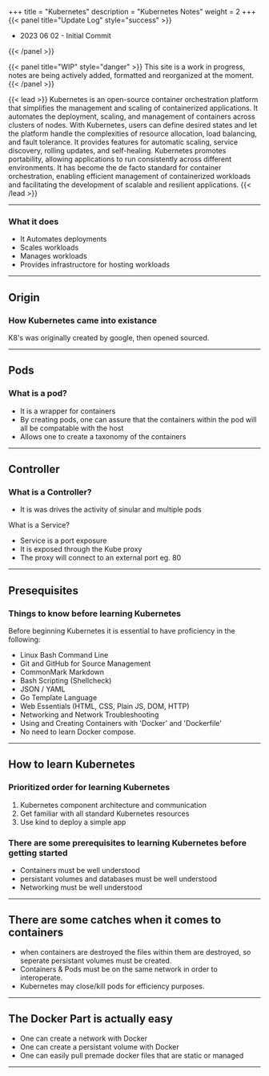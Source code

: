 +++
title = "Kubernetes"
description = "Kubernetes Notes"
weight = 2
+++
{{< panel title="Update Log" style="success" >}}

* 2023 06 02 - Initial Commit

{{< /panel >}}

{{< panel title="WIP" style="danger" >}}
This site is a work in progress, notes are being actively added, formatted and reorganized at the moment.
{{< /panel >}}

{{< lead >}}
Kubernetes is an open-source container orchestration platform that simplifies the management and scaling of containerized applications. It automates the deployment, scaling, and management of containers across clusters of nodes. With Kubernetes, users can define desired states and let the platform handle the complexities of resource allocation, load balancing, and fault tolerance. It provides features for automatic scaling, service discovery, rolling updates, and self-healing. Kubernetes promotes portability, allowing applications to run consistently across different environments. It has become the de facto standard for container orchestration, enabling efficient management of containerized workloads and facilitating the development of scalable and resilient applications.
{{< /lead >}}

---

### What it does

* It Automates deployments
* Scales workloads
* Manages workloads
* Provides infrastructore for hosting workloads

---

## Origin

### How Kubernetes came into existance

K8's was originally created by google, then opened sourced.

---

## Pods

### What is a pod?

* It is a wrapper for containers
* By creating pods, one can assure that the containers within the pod will all be compatable with the host
* Allows one to create a taxonomy of the containers

---

## Controller

### What is a Controller?

* It is was drives the activity of sinular and multiple pods

What is a Service?

* Service is a port exposure
* It is exposed through the Kube proxy
* The proxy will connect to an external port eg. 80

---

## Presequisites

### Things to know before learning Kubernetes

Before beginning Kubernetes it is essential to have proficiency in the following:

* Linux Bash Command Line
* Git and GitHub for Source Management
* CommonMark Markdown
* Bash Scripting (Shellcheck)
* JSON / YAML
* Go Template Language
* Web Essentials (HTML, CSS, Plain JS, DOM, HTTP)
* Networking and Network Troubleshooting
* Using and Creating Containers with 'Docker' and 'Dockerfile'
* No need to learn Docker compose.

---

## How to learn Kubernetes

### Prioritized order for learning Kubernetes

1. Kubernetes component architecture and communication
2. Get familiar with all standard Kubernetes resources
3. Use kind to deploy a simple app

### There are some prerequisites to learning Kubernetes before getting started

* Containers must be well understood
* persistant volumes and databases must be well understood
* Networking must be well understood

---

## There are some catches when it comes to containers

* when containers are destroyed the files within them are destroyed, so seperate persistant volumes must be created.
* Containers & Pods must be on the same network in order to interoperate.
* Kubernetes may close/kill pods for efficiency purposes.

---

## The Docker Part is actually easy

* One can create a network with Docker
* One can create a persistant volume with Docker
* One can easily pull premade docker files that are static or managed

---
